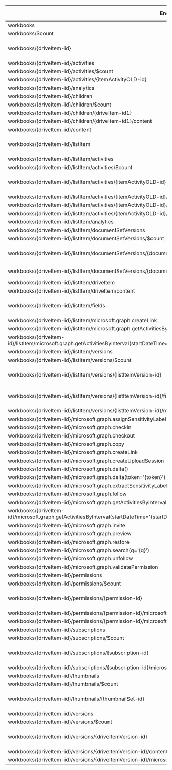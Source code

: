 | Endpoint | v1.0 | V1.0-Url | v1.0-Methods | beta | Beta-Url | Beta-Methods | Path | Root | Children | Segment |
| ----------| ----------| ----------| ----------| ----------| ----------| ----------| ----------| ----------| ----------| ----------|
| workbooks| True| https://graph.microsoft.com/v1.0/workbooks| Get Post| True| https://graph.microsoft.com/beta/workbooks| Get Post| workbooks| workbooks| 2| workbooks|
| workbooks/$count| True| https://graph.microsoft.com/v1.0/workbooks/$count| Get| True| https://graph.microsoft.com/beta/workbooks/$count| Get| workbooks $count| workbooks| 0| $count|
| workbooks/{driveItem-id}| True| https://graph.microsoft.com/v1.0/workbooks/{driveItem-id}| Get Patch Delete| True| https://graph.microsoft.com/beta/workbooks/{driveItem-id}| Get Patch Delete| workbooks {driveItem-id}| workbooks| 27| {driveItem-id}|
| workbooks/{driveItem-id}/activities| False| | | True| https://graph.microsoft.com/beta/workbooks/{driveItem-id}/activities| Get| workbooks {driveItem-id} activities| workbooks| 2| activities|
| workbooks/{driveItem-id}/activities/$count| False| | | True| https://graph.microsoft.com/beta/workbooks/{driveItem-id}/activities/$count| Get| workbooks {driveItem-id} activities $count| workbooks| 0| $count|
| workbooks/{driveItem-id}/activities/{itemActivityOLD-id}| False| | | True| https://graph.microsoft.com/beta/workbooks/{driveItem-id}/activities/{itemActivityOLD-id}| Get| workbooks {driveItem-id} activities {itemActivityOLD-id}| workbooks| 0| {itemActivityOLD-id}|
| workbooks/{driveItem-id}/analytics| True| https://graph.microsoft.com/v1.0/workbooks/{driveItem-id}/analytics| Get| True| https://graph.microsoft.com/beta/workbooks/{driveItem-id}/analytics| Get| workbooks {driveItem-id} analytics| workbooks| 0| analytics|
| workbooks/{driveItem-id}/children| True| https://graph.microsoft.com/v1.0/workbooks/{driveItem-id}/children| Get| True| https://graph.microsoft.com/beta/workbooks/{driveItem-id}/children| Get| workbooks {driveItem-id} children| workbooks| 2| children|
| workbooks/{driveItem-id}/children/$count| True| https://graph.microsoft.com/v1.0/workbooks/{driveItem-id}/children/$count| Get| True| https://graph.microsoft.com/beta/workbooks/{driveItem-id}/children/$count| Get| workbooks {driveItem-id} children $count| workbooks| 0| $count|
| workbooks/{driveItem-id}/children/{driveItem-id1}| True| https://graph.microsoft.com/v1.0/workbooks/{driveItem-id}/children/{driveItem-id1}| Get| True| https://graph.microsoft.com/beta/workbooks/{driveItem-id}/children/{driveItem-id1}| Get| workbooks {driveItem-id} children {driveItem-id1}| workbooks| 1| {driveItem-id1}|
| workbooks/{driveItem-id}/children/{driveItem-id1}/content| True| https://graph.microsoft.com/v1.0/workbooks/{driveItem-id}/children/{driveItem-id1}/content| Get Put| True| https://graph.microsoft.com/beta/workbooks/{driveItem-id}/children/{driveItem-id1}/content| Get Put| workbooks {driveItem-id} children {driveItem-id1} content| workbooks| 0| content|
| workbooks/{driveItem-id}/content| True| https://graph.microsoft.com/v1.0/workbooks/{driveItem-id}/content| Get Put| True| https://graph.microsoft.com/beta/workbooks/{driveItem-id}/content| Get Put| workbooks {driveItem-id} content| workbooks| 0| content|
| workbooks/{driveItem-id}/listItem| True| https://graph.microsoft.com/v1.0/workbooks/{driveItem-id}/listItem| Get Patch Delete| True| https://graph.microsoft.com/beta/workbooks/{driveItem-id}/listItem| Get Patch Delete| workbooks {driveItem-id} listItem| workbooks| 9| listItem|
| workbooks/{driveItem-id}/listItem/activities| False| | | True| https://graph.microsoft.com/beta/workbooks/{driveItem-id}/listItem/activities| Get Post| workbooks {driveItem-id} listItem activities| workbooks| 2| activities|
| workbooks/{driveItem-id}/listItem/activities/$count| False| | | True| https://graph.microsoft.com/beta/workbooks/{driveItem-id}/listItem/activities/$count| Get| workbooks {driveItem-id} listItem activities $count| workbooks| 0| $count|
| workbooks/{driveItem-id}/listItem/activities/{itemActivityOLD-id}| False| | | True| https://graph.microsoft.com/beta/workbooks/{driveItem-id}/listItem/activities/{itemActivityOLD-id}| Get Patch Delete| workbooks {driveItem-id} listItem activities {itemActivityOLD-id}| workbooks| 2| {itemActivityOLD-id}|
| workbooks/{driveItem-id}/listItem/activities/{itemActivityOLD-id}/driveItem| False| | | True| https://graph.microsoft.com/beta/workbooks/{driveItem-id}/listItem/activities/{itemActivityOLD-id}/driveItem| Get| workbooks {driveItem-id} listItem activities {itemActivityOLD-id} driveItem| workbooks| 1| driveItem|
| workbooks/{driveItem-id}/listItem/activities/{itemActivityOLD-id}/driveItem/content| False| | | True| https://graph.microsoft.com/beta/workbooks/{driveItem-id}/listItem/activities/{itemActivityOLD-id}/driveItem/content| Get Put| workbooks {driveItem-id} listItem activities {itemActivityOLD-id} driveItem content| workbooks| 0| content|
| workbooks/{driveItem-id}/listItem/activities/{itemActivityOLD-id}/listItem| False| | | True| https://graph.microsoft.com/beta/workbooks/{driveItem-id}/listItem/activities/{itemActivityOLD-id}/listItem| Get| workbooks {driveItem-id} listItem activities {itemActivityOLD-id} listItem| workbooks| 0| listItem|
| workbooks/{driveItem-id}/listItem/analytics| True| https://graph.microsoft.com/v1.0/workbooks/{driveItem-id}/listItem/analytics| Get| True| https://graph.microsoft.com/beta/workbooks/{driveItem-id}/listItem/analytics| Get| workbooks {driveItem-id} listItem analytics| workbooks| 0| analytics|
| workbooks/{driveItem-id}/listItem/documentSetVersions| True| https://graph.microsoft.com/v1.0/workbooks/{driveItem-id}/listItem/documentSetVersions| Get Post| True| https://graph.microsoft.com/beta/workbooks/{driveItem-id}/listItem/documentSetVersions| Get Post| workbooks {driveItem-id} listItem documentSetVersions| workbooks| 2| documentSetVersions|
| workbooks/{driveItem-id}/listItem/documentSetVersions/$count| True| https://graph.microsoft.com/v1.0/workbooks/{driveItem-id}/listItem/documentSetVersions/$count| Get| True| https://graph.microsoft.com/beta/workbooks/{driveItem-id}/listItem/documentSetVersions/$count| Get| workbooks {driveItem-id} listItem documentSetVersions $count| workbooks| 0| $count|
| workbooks/{driveItem-id}/listItem/documentSetVersions/{documentSetVersion-id}| True| https://graph.microsoft.com/v1.0/workbooks/{driveItem-id}/listItem/documentSetVersions/{documentSetVersion-id}| Get Patch Delete| True| https://graph.microsoft.com/beta/workbooks/{driveItem-id}/listItem/documentSetVersions/{documentSetVersion-id}| Get Patch Delete| workbooks {driveItem-id} listItem documentSetVersions {documentSetVersion-id}| workbooks| 1| {documentSetVersion-id}|
| workbooks/{driveItem-id}/listItem/documentSetVersions/{documentSetVersion-id}/microsoft.graph.restore| True| https://graph.microsoft.com/v1.0/workbooks/{driveItem-id}/listItem/documentSetVersions/{documentSetVersion-id}/microsoft.graph.restore| Post| True| https://graph.microsoft.com/beta/workbooks/{driveItem-id}/listItem/documentSetVersions/{documentSetVersion-id}/microsoft.graph.restore| Post| workbooks {driveItem-id} listItem documentSetVersions {documentSetVersion-id} microsoft.graph.restore| workbooks| 0| microsoft.graph.restore|
| workbooks/{driveItem-id}/listItem/driveItem| True| https://graph.microsoft.com/v1.0/workbooks/{driveItem-id}/listItem/driveItem| Get| True| https://graph.microsoft.com/beta/workbooks/{driveItem-id}/listItem/driveItem| Get| workbooks {driveItem-id} listItem driveItem| workbooks| 1| driveItem|
| workbooks/{driveItem-id}/listItem/driveItem/content| True| https://graph.microsoft.com/v1.0/workbooks/{driveItem-id}/listItem/driveItem/content| Get Put| True| https://graph.microsoft.com/beta/workbooks/{driveItem-id}/listItem/driveItem/content| Get Put| workbooks {driveItem-id} listItem driveItem content| workbooks| 0| content|
| workbooks/{driveItem-id}/listItem/fields| True| https://graph.microsoft.com/v1.0/workbooks/{driveItem-id}/listItem/fields| Get Patch Delete| True| https://graph.microsoft.com/beta/workbooks/{driveItem-id}/listItem/fields| Get Patch Delete| workbooks {driveItem-id} listItem fields| workbooks| 0| fields|
| workbooks/{driveItem-id}/listItem/microsoft.graph.createLink| False| | | True| https://graph.microsoft.com/beta/workbooks/{driveItem-id}/listItem/microsoft.graph.createLink| Post| workbooks {driveItem-id} listItem microsoft.graph.createLink| workbooks| 0| microsoft.graph.createLink|
| workbooks/{driveItem-id}/listItem/microsoft.graph.getActivitiesByInterval()| True| https://graph.microsoft.com/v1.0/workbooks/{driveItem-id}/listItem/microsoft.graph.getActivitiesByInterval()| Get| False| | | workbooks {driveItem-id} listItem microsoft.graph.getActivitiesByInterval()| workbooks| 0| microsoft.graph.getActivitiesByInterval()|
| workbooks/{driveItem-id}/listItem/microsoft.graph.getActivitiesByInterval(startDateTime='{startDateTime}',endDateTime='{endDateTime}',interval='{interval}')| True| https://graph.microsoft.com/v1.0/workbooks/{driveItem-id}/listItem/microsoft.graph.getActivitiesByInterval(startDateTime='{startDateTime}',endDateTime='{endDateTime}',interval='{interval}')| Get| True| https://graph.microsoft.com/beta/workbooks/{driveItem-id}/listItem/microsoft.graph.getActivitiesByInterval(startDateTime='{startDateTime}',endDateTime='{endDateTime}',interval='{interval}')| Get| workbooks {driveItem-id} listItem microsoft.graph.getActivitiesByInterval(startDateTime='{startDateTime}',endDateTime='{endDateTime}',interval='{interval}')| workbooks| 0| microsoft.graph.getActivitiesByInterval(startDateTime='{startDateTime}',endDateTime='{endDateTime}',interval='{interval}')|
| workbooks/{driveItem-id}/listItem/versions| True| https://graph.microsoft.com/v1.0/workbooks/{driveItem-id}/listItem/versions| Get Post| True| https://graph.microsoft.com/beta/workbooks/{driveItem-id}/listItem/versions| Get Post| workbooks {driveItem-id} listItem versions| workbooks| 2| versions|
| workbooks/{driveItem-id}/listItem/versions/$count| True| https://graph.microsoft.com/v1.0/workbooks/{driveItem-id}/listItem/versions/$count| Get| True| https://graph.microsoft.com/beta/workbooks/{driveItem-id}/listItem/versions/$count| Get| workbooks {driveItem-id} listItem versions $count| workbooks| 0| $count|
| workbooks/{driveItem-id}/listItem/versions/{listItemVersion-id}| True| https://graph.microsoft.com/v1.0/workbooks/{driveItem-id}/listItem/versions/{listItemVersion-id}| Get Patch Delete| True| https://graph.microsoft.com/beta/workbooks/{driveItem-id}/listItem/versions/{listItemVersion-id}| Get Patch Delete| workbooks {driveItem-id} listItem versions {listItemVersion-id}| workbooks| 2| {listItemVersion-id}|
| workbooks/{driveItem-id}/listItem/versions/{listItemVersion-id}/fields| True| https://graph.microsoft.com/v1.0/workbooks/{driveItem-id}/listItem/versions/{listItemVersion-id}/fields| Get Patch Delete| True| https://graph.microsoft.com/beta/workbooks/{driveItem-id}/listItem/versions/{listItemVersion-id}/fields| Get Patch Delete| workbooks {driveItem-id} listItem versions {listItemVersion-id} fields| workbooks| 0| fields|
| workbooks/{driveItem-id}/listItem/versions/{listItemVersion-id}/microsoft.graph.restoreVersion| True| https://graph.microsoft.com/v1.0/workbooks/{driveItem-id}/listItem/versions/{listItemVersion-id}/microsoft.graph.restoreVersion| Post| True| https://graph.microsoft.com/beta/workbooks/{driveItem-id}/listItem/versions/{listItemVersion-id}/microsoft.graph.restoreVersion| Post| workbooks {driveItem-id} listItem versions {listItemVersion-id} microsoft.graph.restoreVersion| workbooks| 0| microsoft.graph.restoreVersion|
| workbooks/{driveItem-id}/microsoft.graph.assignSensitivityLabel| False| | | True| https://graph.microsoft.com/beta/workbooks/{driveItem-id}/microsoft.graph.assignSensitivityLabel| Post| workbooks {driveItem-id} microsoft.graph.assignSensitivityLabel| workbooks| 0| microsoft.graph.assignSensitivityLabel|
| workbooks/{driveItem-id}/microsoft.graph.checkin| True| https://graph.microsoft.com/v1.0/workbooks/{driveItem-id}/microsoft.graph.checkin| Post| True| https://graph.microsoft.com/beta/workbooks/{driveItem-id}/microsoft.graph.checkin| Post| workbooks {driveItem-id} microsoft.graph.checkin| workbooks| 0| microsoft.graph.checkin|
| workbooks/{driveItem-id}/microsoft.graph.checkout| True| https://graph.microsoft.com/v1.0/workbooks/{driveItem-id}/microsoft.graph.checkout| Post| True| https://graph.microsoft.com/beta/workbooks/{driveItem-id}/microsoft.graph.checkout| Post| workbooks {driveItem-id} microsoft.graph.checkout| workbooks| 0| microsoft.graph.checkout|
| workbooks/{driveItem-id}/microsoft.graph.copy| True| https://graph.microsoft.com/v1.0/workbooks/{driveItem-id}/microsoft.graph.copy| Post| True| https://graph.microsoft.com/beta/workbooks/{driveItem-id}/microsoft.graph.copy| Post| workbooks {driveItem-id} microsoft.graph.copy| workbooks| 0| microsoft.graph.copy|
| workbooks/{driveItem-id}/microsoft.graph.createLink| True| https://graph.microsoft.com/v1.0/workbooks/{driveItem-id}/microsoft.graph.createLink| Post| True| https://graph.microsoft.com/beta/workbooks/{driveItem-id}/microsoft.graph.createLink| Post| workbooks {driveItem-id} microsoft.graph.createLink| workbooks| 0| microsoft.graph.createLink|
| workbooks/{driveItem-id}/microsoft.graph.createUploadSession| True| https://graph.microsoft.com/v1.0/workbooks/{driveItem-id}/microsoft.graph.createUploadSession| Post| True| https://graph.microsoft.com/beta/workbooks/{driveItem-id}/microsoft.graph.createUploadSession| Post| workbooks {driveItem-id} microsoft.graph.createUploadSession| workbooks| 0| microsoft.graph.createUploadSession|
| workbooks/{driveItem-id}/microsoft.graph.delta()| True| https://graph.microsoft.com/v1.0/workbooks/{driveItem-id}/microsoft.graph.delta()| Get| True| https://graph.microsoft.com/beta/workbooks/{driveItem-id}/microsoft.graph.delta()| Get| workbooks {driveItem-id} microsoft.graph.delta()| workbooks| 0| microsoft.graph.delta()|
| workbooks/{driveItem-id}/microsoft.graph.delta(token='{token}')| True| https://graph.microsoft.com/v1.0/workbooks/{driveItem-id}/microsoft.graph.delta(token='{token}')| Get| True| https://graph.microsoft.com/beta/workbooks/{driveItem-id}/microsoft.graph.delta(token='{token}')| Get| workbooks {driveItem-id} microsoft.graph.delta(token='{token}')| workbooks| 0| microsoft.graph.delta(token='{token}')|
| workbooks/{driveItem-id}/microsoft.graph.extractSensitivityLabels| False| | | True| https://graph.microsoft.com/beta/workbooks/{driveItem-id}/microsoft.graph.extractSensitivityLabels| Post| workbooks {driveItem-id} microsoft.graph.extractSensitivityLabels| workbooks| 0| microsoft.graph.extractSensitivityLabels|
| workbooks/{driveItem-id}/microsoft.graph.follow| True| https://graph.microsoft.com/v1.0/workbooks/{driveItem-id}/microsoft.graph.follow| Post| True| https://graph.microsoft.com/beta/workbooks/{driveItem-id}/microsoft.graph.follow| Post| workbooks {driveItem-id} microsoft.graph.follow| workbooks| 0| microsoft.graph.follow|
| workbooks/{driveItem-id}/microsoft.graph.getActivitiesByInterval()| True| https://graph.microsoft.com/v1.0/workbooks/{driveItem-id}/microsoft.graph.getActivitiesByInterval()| Get| False| | | workbooks {driveItem-id} microsoft.graph.getActivitiesByInterval()| workbooks| 0| microsoft.graph.getActivitiesByInterval()|
| workbooks/{driveItem-id}/microsoft.graph.getActivitiesByInterval(startDateTime='{startDateTime}',endDateTime='{endDateTime}',interval='{interval}')| True| https://graph.microsoft.com/v1.0/workbooks/{driveItem-id}/microsoft.graph.getActivitiesByInterval(startDateTime='{startDateTime}',endDateTime='{endDateTime}',interval='{interval}')| Get| True| https://graph.microsoft.com/beta/workbooks/{driveItem-id}/microsoft.graph.getActivitiesByInterval(startDateTime='{startDateTime}',endDateTime='{endDateTime}',interval='{interval}')| Get| workbooks {driveItem-id} microsoft.graph.getActivitiesByInterval(startDateTime='{startDateTime}',endDateTime='{endDateTime}',interval='{interval}')| workbooks| 0| microsoft.graph.getActivitiesByInterval(startDateTime='{startDateTime}',endDateTime='{endDateTime}',interval='{interval}')|
| workbooks/{driveItem-id}/microsoft.graph.invite| True| https://graph.microsoft.com/v1.0/workbooks/{driveItem-id}/microsoft.graph.invite| Post| True| https://graph.microsoft.com/beta/workbooks/{driveItem-id}/microsoft.graph.invite| Post| workbooks {driveItem-id} microsoft.graph.invite| workbooks| 0| microsoft.graph.invite|
| workbooks/{driveItem-id}/microsoft.graph.preview| True| https://graph.microsoft.com/v1.0/workbooks/{driveItem-id}/microsoft.graph.preview| Post| True| https://graph.microsoft.com/beta/workbooks/{driveItem-id}/microsoft.graph.preview| Post| workbooks {driveItem-id} microsoft.graph.preview| workbooks| 0| microsoft.graph.preview|
| workbooks/{driveItem-id}/microsoft.graph.restore| True| https://graph.microsoft.com/v1.0/workbooks/{driveItem-id}/microsoft.graph.restore| Post| True| https://graph.microsoft.com/beta/workbooks/{driveItem-id}/microsoft.graph.restore| Post| workbooks {driveItem-id} microsoft.graph.restore| workbooks| 0| microsoft.graph.restore|
| workbooks/{driveItem-id}/microsoft.graph.search(q='{q}')| True| https://graph.microsoft.com/v1.0/workbooks/{driveItem-id}/microsoft.graph.search(q='{q}')| Get| True| https://graph.microsoft.com/beta/workbooks/{driveItem-id}/microsoft.graph.search(q='{q}')| Get| workbooks {driveItem-id} microsoft.graph.search(q='{q}')| workbooks| 0| microsoft.graph.search(q='{q}')|
| workbooks/{driveItem-id}/microsoft.graph.unfollow| True| https://graph.microsoft.com/v1.0/workbooks/{driveItem-id}/microsoft.graph.unfollow| Post| True| https://graph.microsoft.com/beta/workbooks/{driveItem-id}/microsoft.graph.unfollow| Post| workbooks {driveItem-id} microsoft.graph.unfollow| workbooks| 0| microsoft.graph.unfollow|
| workbooks/{driveItem-id}/microsoft.graph.validatePermission| True| https://graph.microsoft.com/v1.0/workbooks/{driveItem-id}/microsoft.graph.validatePermission| Post| True| https://graph.microsoft.com/beta/workbooks/{driveItem-id}/microsoft.graph.validatePermission| Post| workbooks {driveItem-id} microsoft.graph.validatePermission| workbooks| 0| microsoft.graph.validatePermission|
| workbooks/{driveItem-id}/permissions| True| https://graph.microsoft.com/v1.0/workbooks/{driveItem-id}/permissions| Get Post| True| https://graph.microsoft.com/beta/workbooks/{driveItem-id}/permissions| Get Post| workbooks {driveItem-id} permissions| workbooks| 2| permissions|
| workbooks/{driveItem-id}/permissions/$count| True| https://graph.microsoft.com/v1.0/workbooks/{driveItem-id}/permissions/$count| Get| True| https://graph.microsoft.com/beta/workbooks/{driveItem-id}/permissions/$count| Get| workbooks {driveItem-id} permissions $count| workbooks| 0| $count|
| workbooks/{driveItem-id}/permissions/{permission-id}| True| https://graph.microsoft.com/v1.0/workbooks/{driveItem-id}/permissions/{permission-id}| Get Patch Delete| True| https://graph.microsoft.com/beta/workbooks/{driveItem-id}/permissions/{permission-id}| Get Patch Delete| workbooks {driveItem-id} permissions {permission-id}| workbooks| 2| {permission-id}|
| workbooks/{driveItem-id}/permissions/{permission-id}/microsoft.graph.grant| True| https://graph.microsoft.com/v1.0/workbooks/{driveItem-id}/permissions/{permission-id}/microsoft.graph.grant| Post| True| https://graph.microsoft.com/beta/workbooks/{driveItem-id}/permissions/{permission-id}/microsoft.graph.grant| Post| workbooks {driveItem-id} permissions {permission-id} microsoft.graph.grant| workbooks| 0| microsoft.graph.grant|
| workbooks/{driveItem-id}/permissions/{permission-id}/microsoft.graph.revokeGrants| False| | | True| https://graph.microsoft.com/beta/workbooks/{driveItem-id}/permissions/{permission-id}/microsoft.graph.revokeGrants| Post| workbooks {driveItem-id} permissions {permission-id} microsoft.graph.revokeGrants| workbooks| 0| microsoft.graph.revokeGrants|
| workbooks/{driveItem-id}/subscriptions| True| https://graph.microsoft.com/v1.0/workbooks/{driveItem-id}/subscriptions| Get Post| True| https://graph.microsoft.com/beta/workbooks/{driveItem-id}/subscriptions| Get Post| workbooks {driveItem-id} subscriptions| workbooks| 2| subscriptions|
| workbooks/{driveItem-id}/subscriptions/$count| True| https://graph.microsoft.com/v1.0/workbooks/{driveItem-id}/subscriptions/$count| Get| True| https://graph.microsoft.com/beta/workbooks/{driveItem-id}/subscriptions/$count| Get| workbooks {driveItem-id} subscriptions $count| workbooks| 0| $count|
| workbooks/{driveItem-id}/subscriptions/{subscription-id}| True| https://graph.microsoft.com/v1.0/workbooks/{driveItem-id}/subscriptions/{subscription-id}| Get Patch Delete| True| https://graph.microsoft.com/beta/workbooks/{driveItem-id}/subscriptions/{subscription-id}| Get Patch Delete| workbooks {driveItem-id} subscriptions {subscription-id}| workbooks| 1| {subscription-id}|
| workbooks/{driveItem-id}/subscriptions/{subscription-id}/microsoft.graph.reauthorize| True| https://graph.microsoft.com/v1.0/workbooks/{driveItem-id}/subscriptions/{subscription-id}/microsoft.graph.reauthorize| Post| True| https://graph.microsoft.com/beta/workbooks/{driveItem-id}/subscriptions/{subscription-id}/microsoft.graph.reauthorize| Post| workbooks {driveItem-id} subscriptions {subscription-id} microsoft.graph.reauthorize| workbooks| 0| microsoft.graph.reauthorize|
| workbooks/{driveItem-id}/thumbnails| True| https://graph.microsoft.com/v1.0/workbooks/{driveItem-id}/thumbnails| Get Post| True| https://graph.microsoft.com/beta/workbooks/{driveItem-id}/thumbnails| Get Post| workbooks {driveItem-id} thumbnails| workbooks| 2| thumbnails|
| workbooks/{driveItem-id}/thumbnails/$count| True| https://graph.microsoft.com/v1.0/workbooks/{driveItem-id}/thumbnails/$count| Get| True| https://graph.microsoft.com/beta/workbooks/{driveItem-id}/thumbnails/$count| Get| workbooks {driveItem-id} thumbnails $count| workbooks| 0| $count|
| workbooks/{driveItem-id}/thumbnails/{thumbnailSet-id}| True| https://graph.microsoft.com/v1.0/workbooks/{driveItem-id}/thumbnails/{thumbnailSet-id}| Get Patch Delete| True| https://graph.microsoft.com/beta/workbooks/{driveItem-id}/thumbnails/{thumbnailSet-id}| Get Patch Delete| workbooks {driveItem-id} thumbnails {thumbnailSet-id}| workbooks| 0| {thumbnailSet-id}|
| workbooks/{driveItem-id}/versions| True| https://graph.microsoft.com/v1.0/workbooks/{driveItem-id}/versions| Get Post| True| https://graph.microsoft.com/beta/workbooks/{driveItem-id}/versions| Get Post| workbooks {driveItem-id} versions| workbooks| 2| versions|
| workbooks/{driveItem-id}/versions/$count| True| https://graph.microsoft.com/v1.0/workbooks/{driveItem-id}/versions/$count| Get| True| https://graph.microsoft.com/beta/workbooks/{driveItem-id}/versions/$count| Get| workbooks {driveItem-id} versions $count| workbooks| 0| $count|
| workbooks/{driveItem-id}/versions/{driveItemVersion-id}| True| https://graph.microsoft.com/v1.0/workbooks/{driveItem-id}/versions/{driveItemVersion-id}| Get Patch Delete| True| https://graph.microsoft.com/beta/workbooks/{driveItem-id}/versions/{driveItemVersion-id}| Get Patch Delete| workbooks {driveItem-id} versions {driveItemVersion-id}| workbooks| 2| {driveItemVersion-id}|
| workbooks/{driveItem-id}/versions/{driveItemVersion-id}/content| True| https://graph.microsoft.com/v1.0/workbooks/{driveItem-id}/versions/{driveItemVersion-id}/content| Get Put| True| https://graph.microsoft.com/beta/workbooks/{driveItem-id}/versions/{driveItemVersion-id}/content| Get Put| workbooks {driveItem-id} versions {driveItemVersion-id} content| workbooks| 0| content|
| workbooks/{driveItem-id}/versions/{driveItemVersion-id}/microsoft.graph.restoreVersion| True| https://graph.microsoft.com/v1.0/workbooks/{driveItem-id}/versions/{driveItemVersion-id}/microsoft.graph.restoreVersion| Post| True| https://graph.microsoft.com/beta/workbooks/{driveItem-id}/versions/{driveItemVersion-id}/microsoft.graph.restoreVersion| Post| workbooks {driveItem-id} versions {driveItemVersion-id} microsoft.graph.restoreVersion| workbooks| 0| microsoft.graph.restoreVersion|
